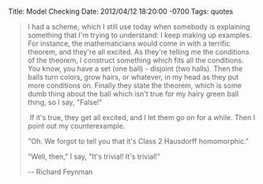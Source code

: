 Title: Model Checking
Date: 2012/04/12 18:20:00 -0700
Tags: quotes


> 
> I had a scheme, which I still use today when somebody is explaining something 
> that I'm trying to understand: I keep making up examples. For instance, the 
> mathematicians would come in with a terrific theorem, and they're all excited. 
> As they're telling me the conditions of the theorem, I construct something 
> which fits all the conditions. You know, you have a set (one ball) - disjoint 
> (two halls). Then the balls turn colors, grow hairs, or whatever, in my head 
> as they put more conditions on. Finally they state the theorem, which is some 
> dumb thing about the ball which isn't true for my hairy green ball thing, so 
> I say, "False!"
> 
>  If it's true, they get all excited, and I let them go on for a while. Then 
> I point out my counterexample.
> 
> "Oh. We forgot to tell you that it's Class 2 Hausdorff homomorphic."
> 
> "Well, then," I say, "It's trivial! It's trivial!"
> 
> -- Richard Feynman



